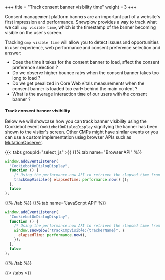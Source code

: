 +++
title = "Track consent banner visibility time"
weight = 3
+++

Consent management platform banners are an important part of a website's first impression and performance. Snowplow provides a way to track what we call `cmp visible time`, which is the timestamp of the banner becoming visible on the user's screen.

Tracking `cmp visible time` will allow you to detect issues and opportunities in user experience, web performance and consent preference selection and answer:

- Does the time it takes for the consent banner to load, affect the consent preference selection ?
- Do we observe higher bounce rates when the consent banner takes too long to load ?
- Do we get penalized in Core Web Vitals measurements when the consent banner is loaded too early behind the main content ?
- What is the average interaction time of our users with the consent banner ?

#### Track consent banner visibility

Below we will showcase how you can track banner visibility using the Cookiebot event `CookiebotOnDialogDisplay` signifying the banner has been shown to the visitor's screen. Other CMPs might have similar events or you can use a custom implementation using browser APIs such as [MutationObserver](https://developer.mozilla.org/en-US/docs/Web/API/MutationObserver).

{{< tabs groupId="select_js" >}}
{{% tab name="Browser API" %}}

```js
window.addEventListener(
  "CookiebotOnDialogDisplay",
  function () {
    /* Using the performance.now API to retrieve the elapsed time from the page navigation. */
    trackCmpVisible({ elapsedTime: performance.now() });
  },
  false
);
```

{{% /tab %}}
{{% tab name="JavaScript API" %}}

```js
window.addEventListener(
  "CookiebotOnDialogDisplay",
  function () {
    /* Using the performance.now API to retrieve the elapsed time from the page navigation. */
    window.snowplow("trackCmpVisible:{trackerName}", {
      elapsedTime: performance.now(),
    });
  },
  false
);
```

{{% /tab %}}

{{< /tabs >}}
